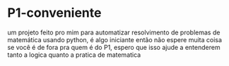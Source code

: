 # P1-conveniente
um projeto feito pro mim para automatizar resolvimento de problemas de matemática usando python, é algo iniciante então não espere muita coisa se você é de fora
pra quem é do P1, espero que isso ajude a entenderem tanto a logica quanto a pratica de matematica
